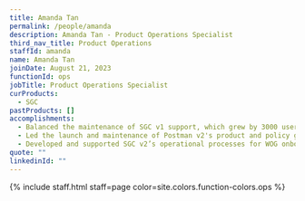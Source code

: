```yaml
---
title: Amanda Tan
permalink: /people/amanda
description: Amanda Tan - Product Operations Specialist
third_nav_title: Product Operations
staffId: amanda
name: Amanda Tan
joinDate: August 21, 2023
functionId: ops
jobTitle: Product Operations Specialist
curProducts:
  - SGC
pastProducts: []
accomplishments:
  - Balanced the maintenance of SGC v1 support, which grew by 3000 users in 6 months, while actively facilitating WOG onboarding for SGC v2.
  - Led the launch and maintenance of Postman v2's product and policy guides.
  - Developed and supported SGC v2’s operational processes for WOG onboarding.
quote: ""
linkedinId: ""
---
```


{% include staff.html staff=page color=site.colors.function-colors.ops %}
